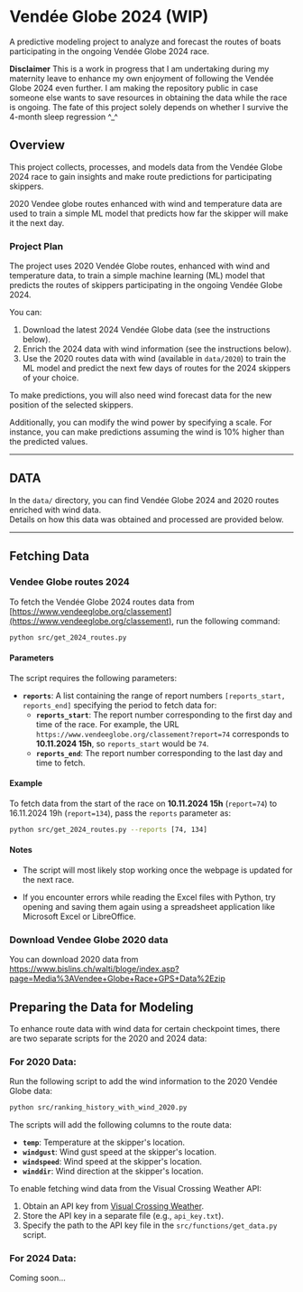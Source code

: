 # Vendée Globe 2024 (WIP)
A predictive modeling project to analyze and forecast the routes of boats participating in the ongoing Vendée Globe 2024 race.

**Disclaimer**
This is a work in progress that I am undertaking during my maternity leave to enhance my own enjoyment of following the Vendée Globe 2024 even further. I am making the repository public in case someone else wants to save resources in obtaining the data while the race is ongoing. The fate of this project solely depends on whether I survive the 4-month sleep regression ^_^

## Overview
This project collects, processes, and models data from the Vendée Globe 2024 race to gain insights and make route predictions for participating skippers.

2020 Vendee globe routes enhanced with wind and temperature data are used to train a simple ML model that predicts how far the skipper will make it the next day. 
### Project Plan
The project uses 2020 Vendée Globe routes, enhanced with wind and temperature data, to train a simple machine learning (ML) model that predicts the routes of skippers participating in the ongoing Vendée Globe 2024.

You can:
1. Download the latest 2024 Vendée Globe data (see the instructions below).
2. Enrich the 2024 data with wind information (see the instructions below).
3. Use the 2020 routes data with wind (available in `data/2020`) to train the ML model and predict the next few days of routes for the 2024 skippers of your choice.

To make predictions, you will also need wind forecast data for the new position of the selected skippers. 

Additionally, you can modify the wind power by specifying a scale. For instance, you can make predictions assuming the wind is 10% higher than the predicted values.


---
## DATA
In the `data/` directory, you can find Vendée Globe 2024 and 2020 routes enriched with wind data.  
Details on how this data was obtained and processed are provided below.


---
## Fetching Data
### Vendee Globe routes 2024
To fetch the Vendée Globe 2024 routes data from [https://www.vendeeglobe.org/classement](https://www.vendeeglobe.org/classement), run the following command:

```bash
python src/get_2024_routes.py
```

#### Parameters
The script requires the following parameters:

- **`reports`**: A list containing the range of report numbers `[reports_start, reports_end]` specifying the period to fetch data for:
  - **`reports_start`**: The report number corresponding to the first day and time of the race. For example, the URL `https://www.vendeeglobe.org/classement?report=74` corresponds to **10.11.2024 15h**, so `reports_start` would be `74`.
  - **`reports_end`**: The report number corresponding to the last day and time to fetch. 

#### Example
To fetch data from the start of the race on **10.11.2024 15h** (`report=74`) to 16.11.2024 19h (`report=134`), pass the `reports` parameter as:

```bash
python src/get_2024_routes.py --reports [74, 134]
```
#### Notes
- The script will most likely stop working once the webpage is updated for the next race.

- If you encounter errors while reading the Excel files with Python, try opening and saving them again using a spreadsheet application like Microsoft Excel or LibreOffice.

### Download Vendee Globe 2020 data
You can download 2020 data from https://www.bislins.ch/walti/bloge/index.asp?page=Media%3AVendee+Globe+Race+GPS+Data%2Ezip

## Preparing the Data for Modeling
To enhance route data with wind data for certain checkpoint times, there are two separate scripts for the 2020 and 2024 data:

### For 2020 Data:
Run the following script to add the wind information to the 2020 Vendée Globe data:
```bash
python src/ranking_history_with_wind_2020.py
```
The scripts will add the following columns to the route data:

- **`temp`**: Temperature at the skipper's location.
- **`windgust`**: Wind gust speed at the skipper's location.
- **`windspeed`**: Wind speed at the skipper's location.
- **`winddir`**: Wind direction at the skipper's location.

To enable fetching wind data from the Visual Crossing Weather API:

1. Obtain an API key from [Visual Crossing Weather](https://www.visualcrossing.com/).
2. Store the API key in a separate file (e.g., `api_key.txt`).
3. Specify the path to the API key file in the `src/functions/get_data.py` script.

### For 2024 Data:
Coming soon...

